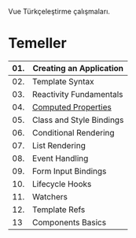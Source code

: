 Vue Türkçeleştirme çalışmaları. 
# Temeller
| 01. | Creating an Application  |
|-----|--------------------------|
| 02. | Template Syntax          |
| 03. | Reactivity Fundamentals  |
| 04. | [Computed Properties](https://github.com/sezginibis/Vue-Turkcelestirme/blob/main/rehber/Computed_Properties.md)      |
| 05. | Class and Style Bindings |
| 06. | Conditional Rendering    |
| 07. | List Rendering           |
| 08. | Event Handling           |
| 09. | Form Input Bindings      |
| 10. | Lifecycle Hooks          |
| 11. | Watchers                 |
| 12. | Template Refs            |
| 13  | Components Basics        |
